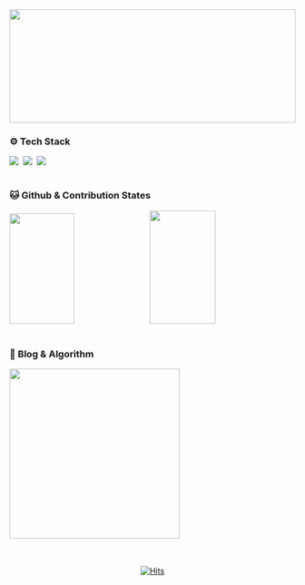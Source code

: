 <div align="center">
  <a href="https://github.com/wo-o29">
    <img width="100%" height="200px" src="https://capsule-render.vercel.app/api?type=waving&height=200&text=woohyeok&nbsp;&nbsp;&nbsp;&nbsp;&fontAlign=80&fontAlignY=40&color=0:2ebf91,100:8360c3&fontColor=ffffff&animation=twinkling"/>
  </a>
</div>

<h3 >⚙️ Tech Stack</h3>
<div>
  <a href="https://github.com/wo-o29">
    <img src="https://img.shields.io/badge/react-20232a.svg?style=for-the-badge&logo=react&logoColor=61DAFB" /></a>&nbsp
  <a href="https://github.com/wo-o29">
    <img src="https://img.shields.io/badge/typescript-%23007ACC.svg?style=for-the-badge&amp;logo=typescript&amp;logoColor=white"/></a>&nbsp;
  <a href="https://github.com/wo-o29">
    <img src="https://img.shields.io/badge/Next.js-black?style=for-the-badge&amp;logo=next.js&amp;logoColor=white"/></a>&nbsp;
</div>
<br/>

<h3>🐱 Github & Contribution States</h3>
<div height="10px"/>
<div>
<a href="https://github.com/wo-o29">
  <img width="47.5%" height="195px" src="https://github-readme-stats.vercel.app/api?username=wo-o29&show_icons=true&theme=tokyonight#gh-dark-mode-only"/></a>&nbsp;
<a href="https://github.com/wo-o29">
  <img width="48%" height="200px" src="https://streak-stats.demolab.com?user=wo-o29&theme=buefy-dark&locale=ko"/>
</a>
</div>
<br/>

<h3>📝 Blog & Algorithm</h3>
<div height="10px"/>
<div>
<a href="https://velog.io/@woogur29/posts">
  <img height="300px" src="https://velog-github-badge.vercel.app/badge/woogur29?theme=dark&posts=5"/>
</a>
</div>

<br>
<br>

<div align="center">
  
[![Hits](https://hits.seeyoufarm.com/api/count/incr/badge.svg?url=https%3A%2F%2Fgithub.com%2F%2508woogur29%2Fhit-counter&count_bg=%23375BFF&title_bg=%23000000&icon=ghostery.svg&icon_color=%23FFFFFF&title=+-&edge_flat=false)](https://hits.seeyoufarm.com)
</div>
